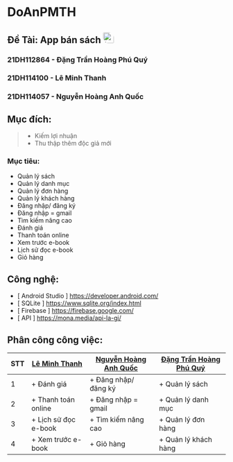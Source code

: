 ﻿# DoAnPMTH
## Đề Tài: App bán sách <img src="https://cdn.tgdd.vn/GameApp/2/224129/Screentshots/apple-books-ung-dung-doc-sach-danh-rieng-cho-ios-224129-logo-08-06-2020.png" alt="Loading" width="25" style ="border-radius:10% 50%;" />
### 21DH112864 - Đặng Trần Hoàng Phú Quý
### 21DH114100 - Lê Minh Thanh
### 21DH114057 - Nguyễn Hoàng Anh Quốc

## Mục đích:
> - Kiếm lợi nhuận
> - Thu thập thêm độc giả mới

### Mục tiêu:
+ Quản lý sách
+ Quản lý danh mục
+ Quản lý đơn hàng
+ Quản lý khách hàng
+ Đăng nhập/ đăng ký
+ Đăng nhập = gmail
+ Tìm kiếm nâng cao
+ Đánh giá
+ Thanh toán online
+ Xem trước e-book
+ Lịch sử đọc e-book
+ Giỏ hàng
## Công nghệ:
- [ Android Studio ] https://developer.android.com/
- [ SQLite ] https://www.sqlite.org/index.html
- [ Firebase ] https://firebase.google.com/
- [ API ] https://mona.media/api-la-gi/
## Phân công công việc:
| STT | [ Lê Minh Thanh ](https://github.com/Thanh203) | [ Nguyễn Hoàng Anh Quốc ](https://github.com/AqGzs)| [ Đặng Trần Hoàng Phú Quý ](https://github.com/DTHPQuy) |
|-----------|--|------|-------|
| 1  | + Đánh giá | + Đăng nhập/ đăng ký | + Quản lý sách |
| 2  | + Thanh toán online | + Đăng nhập = gmail | + Quản lý danh mục |
| 3  | + Lịch sử đọc e-book | + Tìm kiếm nâng cao | + Quản lý đơn hàng |
| 4  | + Xem trước e-book | + Giỏ hàng | + Quản lý khách hàng |

